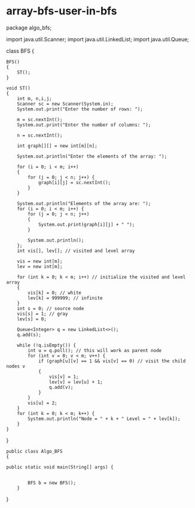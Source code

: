 # array-bfs-user-in-bfs

package algo_bfs;

import java.util.Scanner;
import java.util.LinkedList;
import java.util.Queue;

class BFS 
{

    BFS() 
    {
        ST(); 
    }

    void ST()
    {
        int m, n,i,j;
        Scanner sc = new Scanner(System.in);
        System.out.print("Enter the number of rows: ");

        m = sc.nextInt();
        System.out.print("Enter the number of columns: ");
 
        n = sc.nextInt();
  
        int graph[][] = new int[m][n];
   
        System.out.println("Enter the elements of the array: ");
 
        for (i = 0; i < m; i++)   
        {
            for (j = 0; j < n; j++) {
                graph[i][j] = sc.nextInt();
            }
        }
   
        System.out.println("Elements of the array are: ");
        for (i = 0; i < m; i++) {
            for (j = 0; j < n; j++)  
            {
                System.out.print(graph[i][j] + " ");
            }
  
            System.out.println();
        };
        int vis[], lev[]; // visited and level array
        
        vis = new int[m];
        lev = new int[m];

        for (int k = 0; k < m; i++) // initialize the visited and level array
        {
            vis[k] = 0; // white
            lev[k] = 999999; // infinite
        }
        int s = 0; // source node
        vis[s] = 1; // gray
        lev[s] = 0;

        Queue<Integer> q = new LinkedList<>();
        q.add(s);

        while (!q.isEmpty()) {
            int u = q.poll(); // this will work as parent node
            for (int v = 0; v < m; v++) {
                if (graph[u][v] == 1 && vis[v] == 0) // visit the child nodes v
                {
                    vis[v] = 1;
                    lev[v] = lev[u] + 1;
                    q.add(v);
                }
            }
            vis[u] = 2;
        }
        for (int k = 0; k < m; k++) {
            System.out.println("Node = " + k + " Level = " + lev[k]);
        }
    }
}

    public class Algo_BFS 
    {

    public static void main(String[] args) {
        

            BFS b = new BFS();
        }
    
}
   
